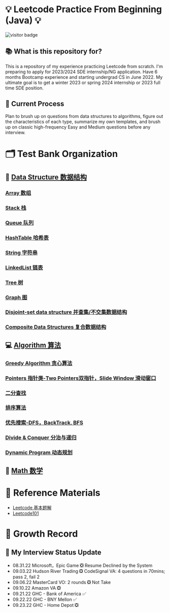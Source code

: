# 💡 Leetcode Practice From Beginning (Java) 💡
![visitor badge](https://visitor-badge.glitch.me/badge?page_id=lijing-code.LeetCodePracticeFromBeginning-Java&left_text=MyPageVisitors)

## 📚 What is this repository for?
This is a repository of my experience practicing Leetcode from scratch. I'm preparing to apply for 2023/2024 SDE internship/NG application. Have 6 months Bootcamp experience and starting undergrad CS in June 2022. My ultimate goal is to get a winter 2023 or spring 2024 internship or 2023 full time SDE position.

## 📝 Current Process

Plan to brush up on questions from data structures to algorithms, figure out the characteristics of each type, summarize my own templates, and brush up on classic high-frequency Easy and Medium questions before any interview.

# 🗂️ Test Bank Organization

## 🧱 [Data Structure 数据结构](./Data%20Structure/Conclusion.md)

### [Array 数组](./Data%20Structure/Array%20%E6%95%B0%E7%BB%84/Array.md)
### [Stack 栈](./Data%20Structure/Stack%20%E6%A0%88/)
### [Queue 队列](./Data%20Structure/Queue%20%E9%98%9F%E5%88%97/)
### [HashTable 哈希表](./Data%20Structure/HashTable%E5%93%88%E5%B8%8C%E8%A1%A8/)
### [String 字符串](./Data%20Structure/String%20%E5%AD%97%E7%AC%A6%E4%B8%B2/String.md)
### [LinkedList 链表](./Data%20Structure/LinkedList%20%E9%93%BE%E8%A1%A8/)
### [Tree 树](./Data%20Structure/Tree%20%E6%A0%91/)
### [Graph 图](./Data%20Structure/Graph%20%E5%9B%BE/)
### [Disjoint-set data structure 并查集/不交集数据结构](./Data%20Structure/Disjoint-set%20%E5%B9%B6%E6%9F%A5%E9%9B%86/)
### [Composite Data Structures 复合数据结构](./Data%20Structure/Composite%20%E5%A4%8D%E5%90%88/)


## 💻 [Algorithm 算法](./Algorithm/Conclusion.md)
### [Greedy Algorithm 贪心算法](./Algorithm/Greedy%20%E8%B4%AA%E5%BF%83%E7%AE%97%E6%B3%95/)
### [Pointers 指针类-Two Pointers双指针，Slide Window 滑动窗口](./Algorithm/Pointers%20%E6%8C%87%E9%92%88%E7%B1%BB/)
### [二分查找](./Algorithm/%E4%BA%8C%E5%88%86%E6%9F%A5%E6%89%BE/)
### [排序算法](./Algorithm/%E6%8E%92%E5%BA%8F%E7%AE%97%E6%B3%95/)
### [优先搜索-DFS，BackTrack, BFS](./Algorithm/%E4%BC%98%E5%85%88%E6%90%9C%E7%B4%A2/)
### [Divide & Conquer 分治与递归](./Algorithm/Divide%20%26%20Conquer%20%E5%88%86%E6%B2%BB%E4%B8%8E%E9%80%92%E5%BD%92/)
### [Dynamic Program 动态规划](./Algorithm/DP%20%E5%8A%A8%E6%80%81%E8%A7%84%E5%88%92/)

## 🧮 [Math 数学](./Math/Conclusion.md)



# 📖 Reference Materials

 - [Leetcode 基本题解](https://github.com/CyC2018/CS-Notes/blob/master/notes/Leetcode%20%E9%A2%98%E8%A7%A3%20-%20%E7%9B%AE%E5%BD%95.md)
 - [Leetcode101](https://github.com/changgyhub/leetcode_101)



# 🚀 Growth Record 
## 📍 My Interview Status Update

 - 08.31.22 Microsoft，Epic Game ❎ Resume Declined by the System
 - 09.03.22 Hudson River Trading ❎ CodeSignal VA: 4 questions in 70mins; pass 2, fail 2
 - 09.06.22 MasterCard VO: 2 rounds ❎ Not Take
 - 09.10.22 Amazon VA ❎
 - 09.21.22 GHC - Bank of America ✅
 - 09.22.22 GHC - BNY Mellon ✅
 - 09.23.22 GHC - Home Depot ❎
 






